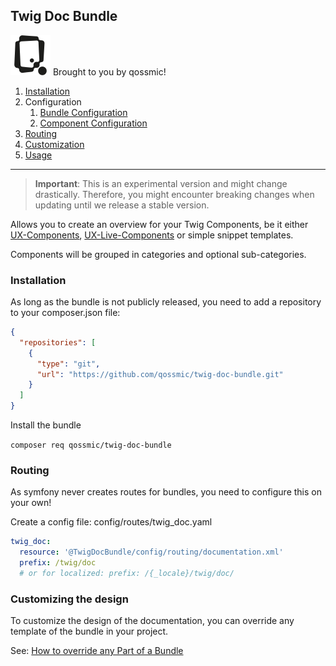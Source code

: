 ## Twig Doc Bundle

[![Image](docs/resources/images/qossmic.png)](https://qossmic.com) Brought to you by qossmic! 

1. [Installation](#installation)
2. Configuration
   1. [Bundle Configuration](docs/BundleConfiguration.md)
   2. [Component Configuration](docs/ComponentConfiguration.md)
3. [Routing](#routing)
4. [Customization](#customizing-the-design)
5. [Usage](docs/Usage.md)

---

> **Important**: This is an experimental version and might change drastically. 
> Therefore, you might encounter breaking changes when updating until we release a stable version. 

Allows you to create an overview for your Twig Components, be it either [UX-Components](https://symfony.com/bundles/ux-twig-component/current/index.html), [UX-Live-Components](https://symfony.com/bundles/ux-live-component/current/index.html) or simple snippet templates.

Components will be grouped in categories and optional sub-categories.

### Installation

As long as the bundle is not publicly released, you need to add a repository to your composer.json file:

```json
{
  "repositories": [
    {
      "type": "git",
      "url": "https://github.com/qossmic/twig-doc-bundle.git"
    }
  ]
}
```

Install the bundle

`composer req qossmic/twig-doc-bundle`

### Routing

As symfony never creates routes for bundles, you need to configure this on your own!

Create a config file: config/routes/twig_doc.yaml

```yaml
twig_doc:
  resource: '@TwigDocBundle/config/routing/documentation.xml'
  prefix: /twig/doc
  # or for localized: prefix: /{_locale}/twig/doc/
```

### Customizing the design

To customize the design of the documentation, you can override any template of the bundle in your project.

See: [How to override any Part of a Bundle](https://symfony.com/doc/current/bundles/override.html)
